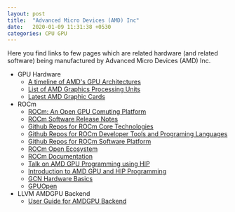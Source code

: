 ```yaml
---
layout: post
title:  "Advanced Micro Devices (AMD) Inc"
date:   2020-01-09 11:31:38 +0530
categories: CPU GPU
---
```


Here you find links to few pages which are related hardware (and related software) being manufactured by Advanced Micro Devices (AMD) Inc.

* GPU Hardware
  * [A timeline of AMD's GPU Architectures][1]
  * [List of AMD Graphics Processing Units][2]
  * [Latest AMD Graphic Cards][3]
* ROCm
  * [ROCm: An Open GPU Comuting Platform][4]
  * [ROCm Software Release Notes][5]
  * [Github Repos for ROCm Core Technologies][6]
  * [Github Repos for ROCm Developer Tools and Programing Languages][8]
  * [Github Repos for ROCm Software Platform][9]
  * [ROCm Open Ecosystem][10]
  * [ROCm Documentation][7]
  * [Talk on AMD GPU Programming using HIP][11]
  * [Introduction to AMD GPU and HIP Programming][12]
  * [GCN Hardware Basics][13]
  * [GPUOpen][15]
* LLVM AMDGPU Backend
  * [User Guide for AMDGPU Backend][14]

[1]: /files/AMD/amd_graphics_card_timeline.jpg
[2]: https://en.wikipedia.org/wiki/List_of_AMD_graphics_processing_units
[3]: https://www.amd.com/en/graphics/radeon-rx-graphics
[4]: https://rocm.github.io/
[5]: https://github.com/RadeonOpenCompute/ROCm
[6]: https://github.com/RadeonOpenCompute
[7]: https://github.com/RadeonOpenCompute/ROCm_Documentation
[8]: https://github.com/ROCm-Developer-Tools
[9]: https://github.com/ROCmSoftwarePlatform
[10]: https://www.amd.com/en/graphics/servers-solutions-rocm
[11]: https://www.youtube.com/watch?v=3ZXbRJVvgJs
[12]: /files/AMD/INTRODUCTION_TO_AMD_GPU_AND_HIP.pdf
[13]: /files/AMD/AMD_GPU_GCN_HARDWARE_BASICS.pdf
[14]: https://llvm.org/docs/AMDGPUUsage.html
[15]: https://gpuopen.com/
